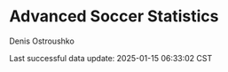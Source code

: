# Advanced Soccer Statistics
Denis Ostroushko

<!-- gfm -->

Last successful data update: 2025-01-15 06:33:02 CST
